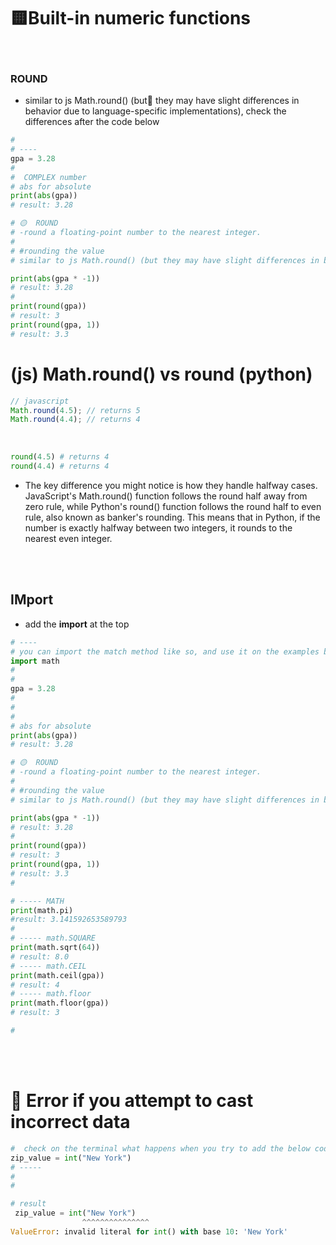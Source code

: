 # 🟨Built-in numeric functions

<br>

### ROUND

- similar to js Math.round() (but🔴 they may have slight differences in behavior due to language-specific implementations), check the differences after the code below

```python
#
# ----
gpa = 3.28
#
#  COMPLEX number
# abs for absolute
print(abs(gpa))
# result: 3.28

# 🟡  ROUND
# -round a floating-point number to the nearest integer.
#
# #rounding the value
# similar to js Math.round() (but they may have slight differences in behavior due to language-specific implementations), check the MD to see the differences

print(abs(gpa * -1))
# result: 3.28
#
print(round(gpa))
# result: 3
print(round(gpa, 1))
# result: 3.3

```

# (js) Math.round() vs round (python)

```javascript
// javascript
Math.round(4.5); // returns 5
Math.round(4.4); // returns 4
```

<br>

```python
round(4.5) # returns 4
round(4.4) # returns 4
```

- The key difference you might notice is how they handle halfway cases. JavaScript's Math.round() function follows the round half away from zero rule, while Python's round() function follows the round half to even rule, also known as banker's rounding. This means that in Python, if the number is exactly halfway between two integers, it rounds to the nearest even integer.

<br>
<br>

## IMport

- add the **import** at the top

```python
# ----
# you can import the match method like so, and use it on the examples below
import math
#
#
gpa = 3.28
#
#
#
# abs for absolute
print(abs(gpa))
# result: 3.28

# 🟡  ROUND
# -round a floating-point number to the nearest integer.
#
# #rounding the value
# similar to js Math.round() (but they may have slight differences in behavior due to language-specific implementations), check the MD to see the differences

print(abs(gpa * -1))
# result: 3.28
#
print(round(gpa))
# result: 3
print(round(gpa, 1))
# result: 3.3
#

# ----- MATH
print(math.pi)
#result: 3.141592653589793
#
# ----- math.SQUARE
print(math.sqrt(64))
# result: 8.0
# ----- math.CEIL
print(math.ceil(gpa))
# result: 4
# ----- math.floor
print(math.floor(gpa))
# result: 3

#
```

<br>
<br>

# 🔴 Error if you attempt to cast incorrect data

```python
#  check on the terminal what happens when you try to add the below code , its a different type and you will get an error:
zip_value = int("New York")
# -----
#
#

# result
 zip_value = int("New York")
                ^^^^^^^^^^^^^^^
ValueError: invalid literal for int() with base 10: 'New York'
```
